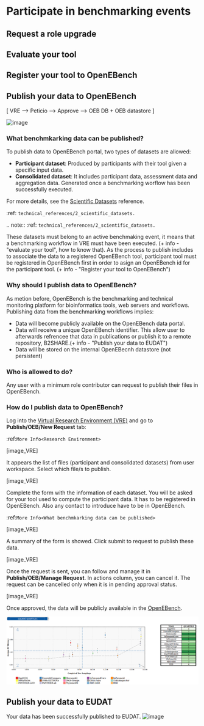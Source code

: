 # Participate in benchmarking events

Request a role upgrade
----------------------

Evaluate your tool
------------------

Register your tool to OpenEBench
-------------------------------

Publish your data to OpenEBench
-------------------------------

[ VRE --> Peticio --> Approve --> OEB DB + OEB datastore ]

![image](https://user-images.githubusercontent.com/63742994/114532967-adf71c80-9c4d-11eb-8edd-53139035b105.png)


### What benchmkarking data can be published?
To publish data to OpenEBench portal, two types of datasets are allowed:
- **Participant dataset**: Produced by participants with their tool given a specific input data.
- **Consolidated dataset**: It includes participant data, assessment data and aggregation data. Generated once a benchmarking worflow has been successfully executed.

For more details, see the [Scientific Datasets](https://openebench.readthedocs.io/en/dev/technical_references/2_scientific_datasets.html#datasets-types-and-cross-references) reference.

:ref: `technical_references/2_scientific_datasets.`

.. note::
:ref: `technical_references/2_scientific_datasets.`


These datasets must belong to an active benchmaking event, it means that a benchmarking workflow in VRE must have been executed. (+ info - "evaluate your tool", how to know that).
As the process to publish includes to associate the data to a registered OpenEBench tool, participant tool must be registered in OpenEBench first in order to asign an OpenEBench id for the participant tool. 
(+ info - "Register your tool to OpenEBench")

### Why should I publish data to OpenEBench?
As metion before, OpenEBench is the benchmarking and technical monitoring platform for bioinformatics tools, web servers and workflows. Publishing data from the  benchmarking workflows implies:
- Data will become publicly available on the OpenEBench data portal.
- Data will receive a unique OpenEBench identifier. This allow user to afterwards refrencee that data in publications or publish it to a remote repository, B2SHARE.(+ info - "Publish your data to EUDAT")
- Data will be stored on the internal OpenEBecnh datastore (not persistent)

### Who is allowed to do?
Any user with a minimum role contributor can request to publish their files in OpenEBench. 

### How do I publish data to OpenEBench?
Log into the [Virtual Research Environment (VRE)](https://openebench.bsc.es/vre) and go to **Publish/OEB/New Request** tab:

:ref:`More Info<Research Environment>`

[image_VRE]

It appears the list of files (participant and consolidated datasets) from user workspace. Select which file/s to publish.

[image_VRE]


Complete the form with the information of each dataset. You will be asked for your tool used to compute the participant data. It has to be registered in OpenEBench. Also any contact to introduce have to be in OpenEBench.

:ref:`More Info<What benchmkarking data can be published>`


[image_VRE]

A summary of the form is showed. Click submit to request to publish these data. 

[image_VRE]

Once the request is sent, you can follow and manage it in **Publish/OEB/Manage Request**. In actions column, you can cancel it.
The request can be cancelled only when it is in pending approval status. 

[image_VRE]

Once approved, the data will be publicly available in the [OpenEBench](https://openebench.bsc.es).

![1](../media/image22.png)

Publish your data to EUDAT
--------------------------



Your data has been successfully published to EUDAT.
![image](https://user-images.githubusercontent.com/63742994/114579564-44dbcd00-9c7e-11eb-8057-c47b63d247b7.png)

